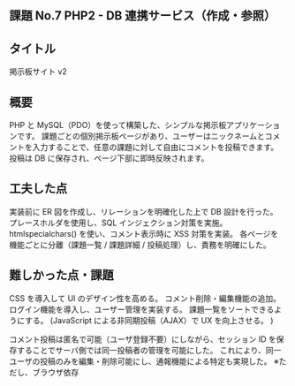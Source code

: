 ## 課題 No.7 PHP2 - DB 連携サービス（作成・参照）

## タイトル

掲示板サイト v2

## 概要

PHP と MySQL（PDO）を使って構築した、シンプルな掲示板アプリケーションです。
課題ごとの個別掲示板ページがあり、ユーザーはニックネームとコメントを入力することで、任意の課題に対して自由にコメントを投稿できます。
投稿は DB に保存され、ページ下部に即時反映されます。

## 工夫した点

実装前に ER 図を作成し、リレーションを明確化した上で DB 設計を行った。
プレースホルダを使用し、SQL インジェクション対策を実施。
htmlspecialchars() を使い、コメント表示時に XSS 対策を実装。
各ページを 機能ごとに分離（課題一覧 / 課題詳細 / 投稿処理）し、責務を明確にした。

## 難しかった点・課題

CSS を導入して UI のデザイン性を高める。
コメント削除・編集機能の追加。
ログイン機能を導入し、ユーザー管理を実装する。
課題一覧をソートできるようにする。
(JavaScript による非同期投稿（AJAX）で UX を向上させる。 )

コメント投稿は匿名で可能（ユーザ登録不要）にしながら、セッション ID を保存することでサーバ側では同一投稿者の管理を可能にした。
これにより、同一ユーザの投稿のみを編集・削除可能にし、通報機能による特定も実現した。
※ただし、ブラウザ依存
